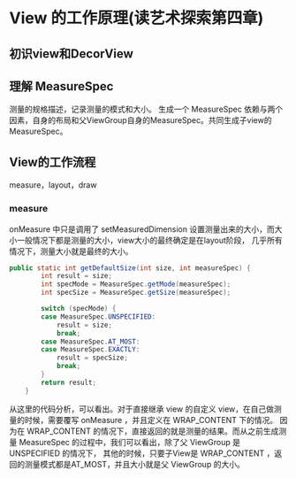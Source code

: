 # View 的工作原理(读艺术探索第四章)

## 初识view和DecorView

## 理解 MeasureSpec
测量的规格描述，记录测量的模式和大小。
生成一个 MeasureSpec 依赖与两个因素，自身的布局和父ViewGroup自身的MeasureSpec。共同生成子view的 MeasureSpec。

## View的工作流程
measure，layout，draw

### measure
onMeasure 中只是调用了 setMeasuredDimension 设置测量出来的大小，而大小一般情况下都是测量的大小，view大小的最终确定是在layout阶段，
几乎所有情况下，测量大小就是最终的大小。
```java
public static int getDefaultSize(int size, int measureSpec) {
        int result = size;
        int specMode = MeasureSpec.getMode(measureSpec);
        int specSize = MeasureSpec.getSize(measureSpec);

        switch (specMode) {
        case MeasureSpec.UNSPECIFIED:
            result = size;
            break;
        case MeasureSpec.AT_MOST:
        case MeasureSpec.EXACTLY:
            result = specSize;
            break;
        }
        return result;
    }
```
从这里的代码分析，可以看出。对于直接继承 view 的自定义 view，在自己做测量的时候，需要覆写 onMeasure ，并且定义在 WRAP_CONTENT 下的情况。
因为在 WRAP_CONTENT 的情况下，直接返回的就是测量的结果。而从之前生成测量 MeasureSpec 的过程中，我们可以看出，除了父 ViewGroup 是 UNSPECIFIED 的情况下，
其他的时候，只要子View是 WRAP_CONTENT ，返回的测量模式都是AT_MOST，并且大小就是父 ViewGroup 的大小。


